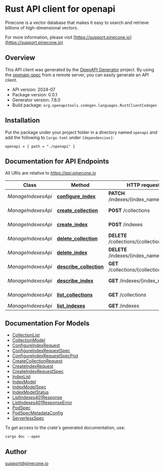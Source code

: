 # Rust API client for openapi

Pinecone is a vector database that makes it easy to search and retrieve billions of high-dimensional vectors.

For more information, please visit [https://support.pinecone.io](https://support.pinecone.io)

## Overview

This API client was generated by the [OpenAPI Generator](https://openapi-generator.tech) project.  By using the [openapi-spec](https://openapis.org) from a remote server, you can easily generate an API client.

- API version: 2024-07
- Package version: 0.0.1
- Generator version: 7.6.0
- Build package: `org.openapitools.codegen.languages.RustClientCodegen`

## Installation

Put the package under your project folder in a directory named `openapi` and add the following to `Cargo.toml` under `[dependencies]`:

```
openapi = { path = "./openapi" }
```

## Documentation for API Endpoints

All URIs are relative to *https://api.pinecone.io*

Class | Method | HTTP request | Description
------------ | ------------- | ------------- | -------------
*ManageIndexesApi* | [**configure_index**](docs/ManageIndexesApi.md#configure_index) | **PATCH** /indexes/{index_name} | Configure an index
*ManageIndexesApi* | [**create_collection**](docs/ManageIndexesApi.md#create_collection) | **POST** /collections | Create a collection
*ManageIndexesApi* | [**create_index**](docs/ManageIndexesApi.md#create_index) | **POST** /indexes | Create an index
*ManageIndexesApi* | [**delete_collection**](docs/ManageIndexesApi.md#delete_collection) | **DELETE** /collections/{collection_name} | Delete a collection
*ManageIndexesApi* | [**delete_index**](docs/ManageIndexesApi.md#delete_index) | **DELETE** /indexes/{index_name} | Delete an index
*ManageIndexesApi* | [**describe_collection**](docs/ManageIndexesApi.md#describe_collection) | **GET** /collections/{collection_name} | Describe a collection
*ManageIndexesApi* | [**describe_index**](docs/ManageIndexesApi.md#describe_index) | **GET** /indexes/{index_name} | Describe an index
*ManageIndexesApi* | [**list_collections**](docs/ManageIndexesApi.md#list_collections) | **GET** /collections | List collections
*ManageIndexesApi* | [**list_indexes**](docs/ManageIndexesApi.md#list_indexes) | **GET** /indexes | List indexes


## Documentation For Models

 - [CollectionList](docs/CollectionList.md)
 - [CollectionModel](docs/CollectionModel.md)
 - [ConfigureIndexRequest](docs/ConfigureIndexRequest.md)
 - [ConfigureIndexRequestSpec](docs/ConfigureIndexRequestSpec.md)
 - [ConfigureIndexRequestSpecPod](docs/ConfigureIndexRequestSpecPod.md)
 - [CreateCollectionRequest](docs/CreateCollectionRequest.md)
 - [CreateIndexRequest](docs/CreateIndexRequest.md)
 - [CreateIndexRequestSpec](docs/CreateIndexRequestSpec.md)
 - [IndexList](docs/IndexList.md)
 - [IndexModel](docs/IndexModel.md)
 - [IndexModelSpec](docs/IndexModelSpec.md)
 - [IndexModelStatus](docs/IndexModelStatus.md)
 - [ListIndexes401Response](docs/ListIndexes401Response.md)
 - [ListIndexes401ResponseError](docs/ListIndexes401ResponseError.md)
 - [PodSpec](docs/PodSpec.md)
 - [PodSpecMetadataConfig](docs/PodSpecMetadataConfig.md)
 - [ServerlessSpec](docs/ServerlessSpec.md)


To get access to the crate's generated documentation, use:

```
cargo doc --open
```

## Author

support@pinecone.io

